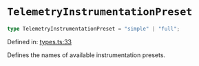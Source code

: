 # `TelemetryInstrumentationPreset`

```ts
type TelemetryInstrumentationPreset = "simple" | "full";
```

Defined in: [types.ts:33](https://github.com/adobe/aio-lib-telemetry/blob/62a2891c310a2377adc467291b72c2e0696970c1/source/types.ts#L33)

Defines the names of available instrumentation presets.
